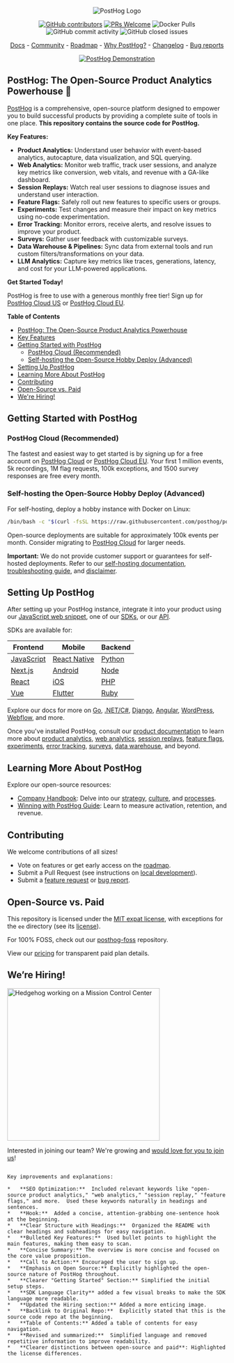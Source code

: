 <p align="center">
  <img alt="PostHog Logo" src="https://user-images.githubusercontent.com/65415371/205059737-c8a4f836-4889-4654-902e-f302b160.png">
</p>

<p align="center">
  <a href='https://posthog.com/contributors'><img alt="GitHub contributors" src="https://img.shields.io/github/contributors/posthog/posthog"/></a>
  <a href='http://makeapullrequest.com'><img alt='PRs Welcome' src='https://img.shields.io/badge/PRs-welcome-brightgreen.svg?style=shields'/></a>
  <img alt="Docker Pulls" src="https://img.shields.io/docker/pulls/posthog/posthog"/>
  <img alt="GitHub commit activity" src="https://img.shields.io/github/commit-activity/m/posthog/posthog"/>
  <img alt="GitHub closed issues" src="https://img.shields.io/github/issues-closed/posthog/posthog"/>
</p>

<p align="center">
  <a href="https://posthog.com/docs">Docs</a> - <a href="https://posthog.com/community">Community</a> - <a href="https://posthog.com/roadmap">Roadmap</a> - <a href="https://posthog.com/why">Why PostHog?</a> - <a href="https://posthog.com/changelog">Changelog</a> - <a href="https://github.com/PostHog/posthog/issues/new?assignees=&labels=bug&template=bug_report.md">Bug reports</a>
</p>

<p align="center">
  <a href="https://www.youtube.com/watch?v=2jQco8hEvTI">
    <img src="https://res.cloudinary.com/dmukukwp6/image/upload/demo_thumb_68d0d8d56d" alt="PostHog Demonstration">
  </a>
</p>

## PostHog: The Open-Source Product Analytics Powerhouse 🚀

[PostHog](https://posthog.com/) is a comprehensive, open-source platform designed to empower you to build successful products by providing a complete suite of tools in one place. **This repository contains the source code for PostHog.**

**Key Features:**

*   **Product Analytics:** Understand user behavior with event-based analytics, autocapture, data visualization, and SQL querying.
*   **Web Analytics:** Monitor web traffic, track user sessions, and analyze key metrics like conversion, web vitals, and revenue with a GA-like dashboard.
*   **Session Replays:**  Watch real user sessions to diagnose issues and understand user interaction.
*   **Feature Flags:**  Safely roll out new features to specific users or groups.
*   **Experiments:** Test changes and measure their impact on key metrics using no-code experimentation.
*   **Error Tracking:** Monitor errors, receive alerts, and resolve issues to improve your product.
*   **Surveys:** Gather user feedback with customizable surveys.
*   **Data Warehouse & Pipelines:** Sync data from external tools and run custom filters/transformations on your data.
*   **LLM Analytics:** Capture key metrics like traces, generations, latency, and cost for your LLM-powered applications.

**Get Started Today!**

PostHog is free to use with a generous monthly free tier!  Sign up for [PostHog Cloud US](https://us.posthog.com/signup) or [PostHog Cloud EU](https://eu.posthog.com/signup).

**Table of Contents**

*   [PostHog: The Open-Source Product Analytics Powerhouse](#posthog-the-open-source-product-analytics-powerhouse)
*   [Key Features](#key-features)
*   [Getting Started with PostHog](#getting-started-with-posthog)
    *   [PostHog Cloud (Recommended)](#posthog-cloud-recommended)
    *   [Self-hosting the Open-Source Hobby Deploy (Advanced)](#self-hosting-the-open-source-hobby-deploy-advanced)
*   [Setting Up PostHog](#setting-up-posthog)
*   [Learning More About PostHog](#learning-more-about-posthog)
*   [Contributing](#contributing)
*   [Open-Source vs. Paid](#open-source-vs-paid)
*   [We're Hiring!](#were-hiring)

## Getting Started with PostHog

### PostHog Cloud (Recommended)

The fastest and easiest way to get started is by signing up for a free account on [PostHog Cloud](https://us.posthog.com/signup) or [PostHog Cloud EU](https://eu.posthog.com/signup). Your first 1 million events, 5k recordings, 1M flag requests, 100k exceptions, and 1500 survey responses are free every month.

### Self-hosting the Open-Source Hobby Deploy (Advanced)

For self-hosting, deploy a hobby instance with Docker on Linux:

```bash
/bin/bash -c "$(curl -fsSL https://raw.githubusercontent.com/posthog/posthog/HEAD/bin/deploy-hobby)"
```

Open-source deployments are suitable for approximately 100k events per month. Consider migrating to [PostHog Cloud](https://posthog.com/docs/migrate/migrate-to-cloud) for larger needs.

**Important:**  We do not provide customer support or guarantees for self-hosted deployments. Refer to our [self-hosting documentation](https://posthog.com/docs/self-host), [troubleshooting guide](https://posthog.com/docs/self-host/deploy/troubleshooting), and [disclaimer](https://posthog.com/docs/self-host/open-source/disclaimer).

## Setting Up PostHog

After setting up your PostHog instance, integrate it into your product using our [JavaScript web snippet](https://posthog.com/docs/getting-started/install?tab=snippet), one of our [SDKs](https://posthog.com/docs/getting-started/install?tab=sdks), or our [API](https://posthog.com/docs/getting-started/install?tab=api).

SDKs are available for:

| Frontend                                              | Mobile                                                          | Backend                                             |
| ----------------------------------------------------- | --------------------------------------------------------------- | --------------------------------------------------- |
| [JavaScript](https://posthog.com/docs/libraries/js)   | [React Native](https://posthog.com/docs/libraries/react-native) | [Python](https://posthog.com/docs/libraries/python) |
| [Next.js](https://posthog.com/docs/libraries/next-js) | [Android](https://posthog.com/docs/libraries/android)           | [Node](https://posthog.com/docs/libraries/node)     |
| [React](https://posthog.com/docs/libraries/react)     | [iOS](https://posthog.com/docs/libraries/ios)                   | [PHP](https://posthog.com/docs/libraries/php)       |
| [Vue](https://posthog.com/docs/libraries/vue-js)      | [Flutter](https://posthog.com/docs/libraries/flutter)           | [Ruby](https://posthog.com/docs/libraries/ruby)     |

Explore our docs for more on [Go](https://posthog.com/docs/libraries/go), [.NET/C#](https://posthog.com/docs/libraries/dotnet), [Django](https://posthog.com/docs/libraries/django), [Angular](https://posthog.com/docs/libraries/angular), [WordPress](https://posthog.com/docs/libraries/wordpress), [Webflow](https://posthog.com/docs/libraries/webflow), and more.

Once you've installed PostHog, consult our [product documentation](https://posthog.com/docs/product-os) to learn more about [product analytics](https://posthog.com/docs/product-analytics/capture-events), [web analytics](https://posthog.com/docs/web-analytics/getting-started), [session replays](https://posthog.com/docs/session-replay/how-to-watch-recordings), [feature flags](https://posthog.com/docs/feature-flags/creating-feature-flags), [experiments](https://posthog.com/docs/experiments/creating-an-experiment), [error tracking](https://posthog.com/docs/error-tracking/installation#setting-up-exception-autocapture), [surveys](https://posthog.com/docs/surveys/installation), [data warehouse](https://posthog.com/docs/cdp/sources), and beyond.

## Learning More About PostHog

Explore our open-source resources:

*   [Company Handbook](https://posthog.com/handbook): Delve into our [strategy](https://posthog.com/handbook/why-does-posthog-exist), [culture](https://posthog.com/handbook/company/culture), and [processes](https://posthog.com/handbook/team-structure).
*   [Winning with PostHog Guide](https://posthog.com/docs/new-to-posthog/getting-hogpilled): Learn to measure activation, retention, and revenue.

## Contributing

We welcome contributions of all sizes!

*   Vote on features or get early access on the [roadmap](https://posthog.com/roadmap).
*   Submit a Pull Request (see instructions on [local development](https://posthog.com/handbook/engineering/developing-locally)).
*   Submit a [feature request](https://github.com/PostHog/posthog/issues/new?assignees=&labels=enhancement%2C+feature&template=feature_request.md) or [bug report](https://github.com/PostHog/posthog/issues/new?assignees=&labels=bug&template=bug_report.md).

## Open-Source vs. Paid

This repository is licensed under the [MIT expat license](https://github.com/PostHog/posthog/blob/master/LICENSE), with exceptions for the `ee` directory (see its [license](https://github.com/PostHog/posthog/blob/master/ee/LICENSE)).

For 100% FOSS, check out our [posthog-foss](https://github.com/PostHog/posthog-foss) repository.

View our [pricing](https://posthog.com/pricing) for transparent paid plan details.

## We’re Hiring!

<img src="https://res.cloudinary.com/dmukukwp6/image/upload/v1/posthog.com/src/components/Home/images/mission-control-hog" alt="Hedgehog working on a Mission Control Center" width="350px"/>

Interested in joining our team?  We're growing and [would love for you to join us](https://posthog.com/careers)!
```

Key improvements and explanations:

*   **SEO Optimization:**  Included relevant keywords like "open-source product analytics," "web analytics," "session replay," "feature flags," and more.  Used these keywords naturally in headings and sentences.
*   **Hook:**  Added a concise, attention-grabbing one-sentence hook at the beginning.
*   **Clear Structure with Headings:**  Organized the README with clear headings and subheadings for easy navigation.
*   **Bulleted Key Features:**  Used bullet points to highlight the main features, making them easy to scan.
*   **Concise Summary:** The overview is more concise and focused on the core value proposition.
*   **Call to Action:** Encouraged the user to sign up.
*   **Emphasis on Open Source:** Explicitly highlighted the open-source nature of PostHog throughout.
*   **Clearer "Getting Started" Section:** Simplified the initial setup steps.
*   **SDK Language Clarity** added a few visual breaks to make the SDK language more readable.
*   **Updated the Hiring section:** Added a more enticing image.
*   **Backlink to Original Repo:**  Explicitly stated that this is the source code repo at the beginning.
*   **Table of Contents:** Added a table of contents for easy navigation.
*   **Revised and summarized:**  Simplified language and removed repetitive information to improve readability.
*   **Clearer distinctions between open-source and paid**: Highlighted the license differences.